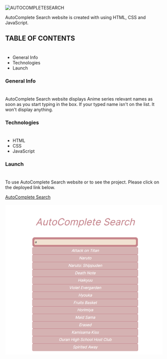![AUTOCOMPLETESEARCH](https://img.shields.io/badge/AUTOCOMPLETE-SEARCH-%23D291BC)

AutoComplete Search website is created with using HTML, CSS and JavaScript.

## TABLE OF CONTENTS
#
* General Info
* Technologies
* Launch

### General Info
#
AutoComplete Search website displays Anime series relevant names as soon as you start typing in the box. If your typed name isn't on the list. It won't display anything.

### Technologies
#
* HTML
* CSS
* JavaScript

### Launch
#
To use AutoComplete Search website or to see the project. Please click on the deployed link below.

[AutoComplete Search](https://autocompletesearchwebsite.netlify.app/)
<br>
<br>
![STOPWATCH Website Image](./autocomplete.png)

